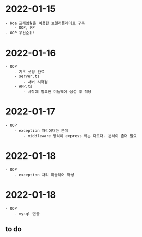 # 2022-01-15

    - Koa 프레임웤을 이용한 보일러플레이트 구축
        - OOP, FP
    - OOP 우선순위!

# 2022-01-16

    - OOP
        - 기초 셋팅 완료
        - server.ts
            - 서버 시작점
        - APP.ts
            - 시작에 필요한 미들웨어 생성 후 적용

# 2022-01-17

    - OOP
        - exception 처리에대한 분석
            - middleware 방식이 express 와는 다르다. 분석이 좀더 필요

# 2022-01-18

    - OOP
        - exception 처리 미들웨어 작성


# 2022-01-18

    - OOP
        - mysql 연동


## to do
